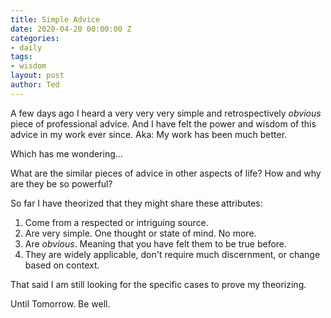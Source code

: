 ```yaml
---
title: Simple Advice
date: 2020-04-20 00:00:00 Z
categories:
- daily
tags:
- wisdom
layout: post
author: Ted
---
```


A few days ago I heard a very very very simple and retrospectively _obvious_ piece of professional advice. And I have felt the power and wisdom of this advice in my work ever since. Aka: My work has been much better.

Which has me wondering...

What are the similar pieces of advice in other aspects of life? How and why are they be so powerful?

So far I have theorized that they might share these attributes:

1. Come from a respected or intriguing source.
2. Are very simple. One thought or state of mind. No more.
3. Are _obvious_. Meaning that you have felt them to be true before.
4. They are widely applicable, don't require much discernment, or change based on context.

That said I am still looking for the specific cases to prove my theorizing.

Until Tomorrow. Be well.
